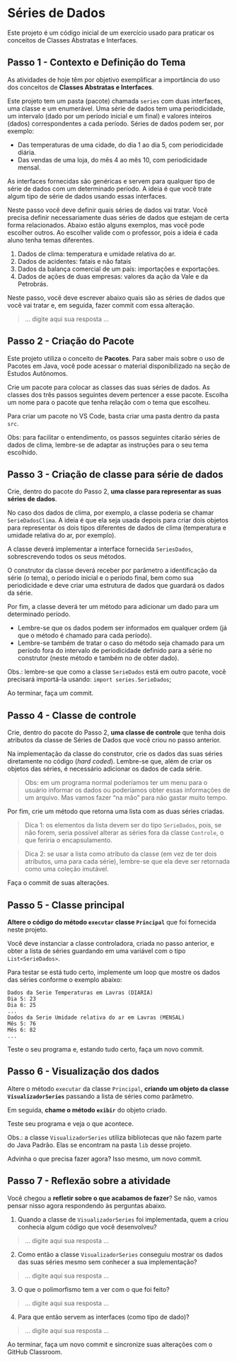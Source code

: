 # Séries de Dados

Este projeto é um código inicial de um exercício usado para praticar os conceitos de Classes Abstratas e Interfaces.

## Passo 1 - Contexto e Definição do Tema

As atividades de hoje têm por objetivo exemplificar a importância do uso dos conceitos de **Classes Abstratas e Interfaces**.

Este projeto tem um pasta (pacote) chamada `series` com duas interfaces, uma classe e um enumerável.
Uma série de dados tem uma periodicidade, um intervalo (dado por um período inicial e um final) e valores inteiros (dados) correspondentes a cada período.
Séries de dados podem ser, por exemplo:

- Das temperaturas de uma cidade, do dia 1 ao dia 5, com periodicidade diária.
- Das vendas de uma loja, do mês 4 ao mês 10, com periodicidade mensal.

As interfaces fornecidas são genéricas e servem para qualquer tipo de série de dados com um determinado período.
A ideia é que você trate algum tipo de série de dados usando essas interfaces.

Neste passo você deve definir quais séries de dados vai tratar.
Você precisa definir necessariamente duas séries de dados que estejam de certa forma relacionados.
Abaixo estão alguns exemplos, mas você pode escolher outros.
Ao escolher valide com o professor, pois a ideia é cada aluno tenha temas diferentes.

1. Dados de clima: temperatura e umidade relativa do ar.
2. Dados de acidentes: fatais e não fatais
3. Dados da balança comercial de um país: importações e exportações.
4. Dados de ações de duas empresas: valores da ação da Vale e da Petrobrás.

Neste passo, você deve escrever abaixo quais são as séries de dados que você vai tratar e, em seguida, fazer commit com essa alteração.

> ... digite aqui sua resposta ...

## Passo 2 - Criação do Pacote

Este projeto utiliza o conceito de **Pacotes**.
Para saber mais sobre o uso de Pacotes em Java, você pode acessar o material disponibilizado na seção de Estudos Autônomos.

Crie um pacote para colocar as classes das suas séries de dados.
As classes dos três passos seguintes devem pertencer a esse pacote.
Escolha um nome para o pacote que tenha relação com o tema que escolheu.

Para criar um pacote no VS Code, basta criar uma pasta dentro da pasta `src`.

Obs: para facilitar o entendimento, os passos seguintes citarão séries de dados de clima, lembre-se de adaptar as instruções para o seu tema escolhido.

## Passo 3 - Criação de classe para série de dados

Crie, dentro do pacote do Passo 2, **uma classe para representar as suas séries de dados**.

No caso dos dados de clima, por exemplo, a classe poderia se chamar `SerieDadosClima`.
A ideia é que ela seja usada depois para criar dois objetos para representar os dois tipos diferentes de dados de clima (temperatura e umidade relativa do ar, por exemplo).

A classe deverá implementar a interface fornecida `SeriesDados`, sobrescrevendo todos os seus métodos.

O construtor da classe deverá receber por parâmetro a identificação da série (o tema), o período inicial e o período final, bem como sua periodicidade e deve criar uma estrutura de dados que guardará os dados da série.

Por fim, a classe deverá ter um método para adicionar um dado para um determinado período.
- Lembre-se que os dados podem ser informados em qualquer ordem (já que o método é chamado para cada período).
- Lembre-se também de tratar o caso do método seja chamado para um período fora do intervalo de periodicidade definido para a série no construtor (neste método e também no de obter dado).

Obs.: lembre-se que como a classe `SerieDados` está em outro pacote, você precisará importá-la usando: `import series.SerieDados`;

Ao terminar, faça um commit.

## Passo 4 - Classe de controle

Crie, dentro do pacote do Passo 2, **uma classe de controle** que tenha dois atributos da classe de Séries de Dados que você criou no passo anterior.

Na implementação da classe do construtor, crie os dados das suas séries diretamente no código (*hard coded*).
Lembre-se que, além de criar os objetos das séries, é necessário adicionar os dados de cada série.

> Obs: em um programa normal poderíamos ter um menu para o usuário informar os dados ou poderíamos obter essas informações de um arquivo.
> Mas vamos fazer “na mão” para não gastar muito tempo.

Por fim, crie um método que retorna uma lista com as duas séries criadas.

> Dica 1: os elementos da lista devem ser do tipo `SerieDados`, pois, se não forem, seria possível alterar as séries fora da classe `Controle`, o que feriria o encapsulamento.

> Dica 2: se usar a lista como atributo da classe (em vez de ter dois atributos, uma para cada série), lembre-se que ela deve ser retornada como uma coleção imutável.

Faça o commit de suas alterações.

## Passo 5 - Classe principal

**Altere o código do método `executar` classe `Principal`** que foi fornecida neste projeto.

Você deve instanciar a classe controladora, criada no passo anterior, e obter a lista de séries guardando em uma variável com o tipo `List<SerieDados>`.

Para testar se está tudo certo, implemente um loop que mostre os dados das séries conforme o exemplo abaixo:

```text
Dados da Serie Temperaturas em Lavras (DIARIA)
Dia 5: 23
Dia 6: 25
...
Dados da Serie Umidade relativa do ar em Lavras (MENSAL)
Mês 5: 76
Mês 6: 82
...
```

Teste o seu programa e, estando tudo certo, faça um novo commit.

## Passo 6 - Visualização dos dados

Altere o método `executar` da classe `Principal`, **criando um objeto da classe `VisualizadorSeries`** passando a lista de séries como parâmetro.

Em seguida, **chame o método `exibir`** do objeto criado.

Teste seu programa e veja o que acontece.

Obs.: a classe `VisualizadorSeries` utiliza bibliotecas que não fazem parte do Java Padrão.
Elas se encontram na pasta `lib` desse projeto.

Advinha o que precisa fazer agora? Isso mesmo, um novo commit.

## Passo 7 - Reflexão sobre a atividade

Você chegou a **refletir sobre o que acabamos de fazer**?
Se não, vamos pensar nisso agora respondendo às perguntas abaixo.

1. Quando a classe de `VisualizadorSeries` foi implementada, quem a criou conhecia algum código que você desenvolveu?

> ... digite aqui sua resposta ...

2. Como então a classe `VisualizadorSeries` conseguiu mostrar os dados das suas séries mesmo sem conhecer a sua implementação?

> ... digite aqui sua resposta ...

3. O que o polimorfismo tem a ver com o que foi feito?

> ... digite aqui sua resposta ...

4. Para que então servem as interfaces (como tipo de dado)?

> ... digite aqui sua resposta ...

Ao terminar, faça um novo commit e sincronize suas alterações com o GitHub Classroom.
